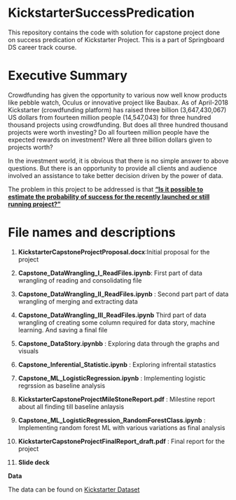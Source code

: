 # KickstarterSuccessPredication
This repository contains the code with solution for capstone project done on success predication of Kickstarter Project. This is a part of Springboard DS career track course.

Executive Summary
==================
Crowdfunding has given the opportunity to various now well know products like pebble watch, Oculus or innovative project like Baubax. As of April-2018 Kickstarter (crowdfunding platform) has raised three billion (3,647,430,067) US dollars from fourteen million people (14,547,043) for three hundred thousand projects using crowdfunding. 
But does all three hundred thousand projects were worth investing?
Do all fourteen million people have the expected rewards on investment? Were all three billion dollars given to projects worth?

In the investment world, it is obvious that there is no simple answer to above questions. But there is an opportunity to provide all clients and audience involved an assistance to take better decision driven by the power of data.   

The problem in this project to be addressed is that <u>**“Is it possible to estimate the probability of success for the recently launched or still running project?”**</u> 


File names and descriptions
===========================
1. **KickstarterCapstoneProjectProposal.docx**:Initial proposal for the project

2. **Capstone_DataWrangling_I_ReadFiles.ipynb**: First part of data wrangling of reading and consolidating file

3. **Capstone_DataWrangling_II_ReadFiles.ipynb** : Second part part of data wrangling of merging and extracting data 

4. **Capstone_DataWrangling_III_ReadFiles.ipynb** Third part of data wrangling of creating some column required for data story, machine learning. And saving a final file

5. **Capstone_DataStory.ipynbb** : Exploring data through the graphs and visuals

6. **Capstone_Inferential_Statistic.ipynb** : Exploring infrentail statastics 

7. **Capstone_ML_LogisticRegression.ipynb** : Implementing logistic regrssion as baseline analysis

8. **KickstarterCapstoneProjectMileStoneReport.pdf** : Milestine report about all finding till baseline anlaysis

9. **Capstone_ML_LogisticRegression_RandomForestClass.ipynb** : Implementing random forest ML with various variations as final analysis

10. **KickstarterCapstoneProjectFinalReport_draft.pdf** : Final report for the project

11. **Slide deck**


**Data**

The data can be found on [Kickstarter Dataset](https://webrobots.io/kickstarter-datasets)
